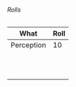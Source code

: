 ###### Rolls
| What       | Roll |
| ---------- | ---- |
| Perception | 10   | 
|            |      |
|            |      |
|            |      |
|            |      |
|            |      |
|            |      |
|            |      |
|            |      |
|            |      |
|            |      |
|            |      |